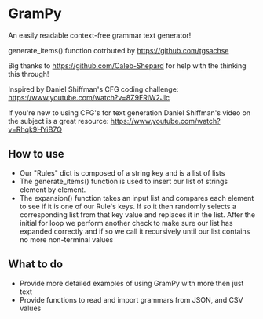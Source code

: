 # GramPy

An easily readable context-free grammar text generator!


generate_items() function cotrbuted by https://github.com/tgsachse

Big thanks to https://github.com/Caleb-Shepard for help with the thinking this through!

Inspired by Daniel Shiffman's CFG coding challenge: https://www.youtube.com/watch?v=8Z9FRiW2Jlc

If you're new to using CFG's for text generation Daniel Shiffman's video on the subject is a great resource: https://www.youtube.com/watch?v=Rhqk9HYiB7Q

## How to use
* Our "Rules" dict is composed of a string key and is a list of lists
* The generate_items() function is used to insert our list of strings element by element. 
* The expansion() function takes an input list and compares each element to see if it is one of our Rule's keys. If so it then randomly selects a corresponding list from that key value and replaces it in the list. After the initial for loop we perform another check to make sure our list has expanded correctly and if so we call it recursively until our list contains no more non-terminal values


## What to do
* Provide more detailed examples of using GramPy with more then just text 
* Provide functions to read and import grammars from JSON, and CSV values
